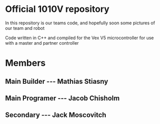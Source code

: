 # Official 1010V repository
In this repository is our teams code, and hopefully soon some pictures of our team and robot

Code written in C++ and compiled for the Vex V5 microcontroller for use with a master and partner controller

# Members
## Main Builder --- Mathias Stiasny
## Main Programer --- Jacob Chisholm
## Secondary --- Jack Moscovitch
